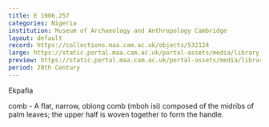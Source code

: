 ```yaml
---
title: E 1906.257
categories: Nigeria
institution: Museum of Archaeology and Anthropology Cambridge
layout: default
record: https://collections.maa.cam.ac.uk/objects/532124
large: https://static.portal.maa.cam.ac.uk/portal-assets/media/library_images/web/672605_E_1906.257_001.png
preview: https://static.portal.maa.cam.ac.uk/portal-assets/media/library_images/thumbnail/672605_E_1906.257_001.png
period: 20th Century
---
```


Ekpafia

comb - A flat, narrow, oblong comb (mboh isi) composed of the midribs of palm leaves; the upper half is woven together to form the handle.
